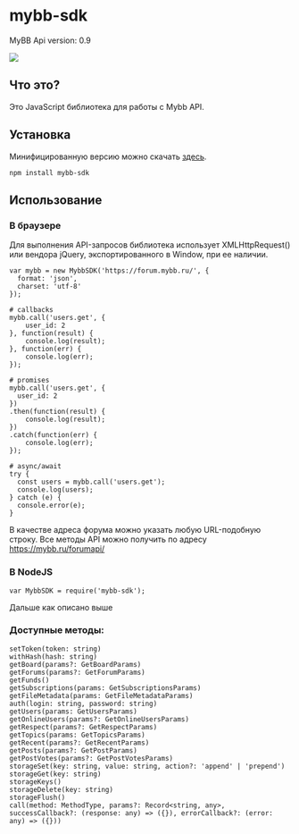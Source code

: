 mybb-sdk
===========

MyBB Api version: 0.9

[![](https://data.jsdelivr.com/v1/package/npm/mybb-sdk/badge)](https://www.jsdelivr.com/package/npm/mybb-sdk)

## Что это?
Это JavaScript библиотека для работы с Mybb API.

## Установка

Минифицированную версию можно скачать [здесь](#).

```
npm install mybb-sdk
```

## Использование

### В браузере
Для выполнения API-запросов библиотека использует XMLHttpRequest() или вендора jQuery, экспортированного в Window, при ее наличии.

```
var mybb = new MybbSDK('https://forum.mybb.ru/', {
  format: 'json',
  charset: 'utf-8'
});

# callbacks
mybb.call('users.get', {
    user_id: 2
}, function(result) {
    console.log(result);
}, function(err) {
    console.log(err);
});

# promises
mybb.call('users.get', {
  user_id: 2
})
.then(function(result) {
    console.log(result);
})
.catch(function(err) {
    console.log(err);
});

# async/await
try {
  const users = mybb.call('users.get');
  console.log(users);
} catch (e) {
  console.error(e);
}
```
В качестве адреса форума можно указать любую URL-подобную строку. Все методы API можно получить по адресу https://mybb.ru/forumapi/

### В NodeJS
```
var MybbSDK = require('mybb-sdk');
```
Дальше как описано выше

### Доступные методы:
```
setToken(token: string)
withHash(hash: string)
getBoard(params?: GetBoardParams)
getForums(params?: GetForumParams)
getFunds()
getSubscriptions(params: GetSubscriptionsParams)
getFileMetadata(params: GetFileMetadataParams)
auth(login: string, password: string)
getUsers(params: GetUsersParams)
getOnlineUsers(params?: GetOnlineUsersParams)
getRespect(params?: GetRespectParams)
getTopics(params: GetTopicsParams)
getRecent(params?: GetRecentParams)
getPosts(params?: GetPostParams)
getPostVotes(params?: GetPostVotesParams)
storageSet(key: string, value: string, action?: 'append' | 'prepend')
storageGet(key: string)
storageKeys()
storageDelete(key: string)
storageFlush()
call(method: MethodType, params?: Record<string, any>, successCallback?: (response: any) => ({}), errorCallback?: (error: any) => ({}))
```
